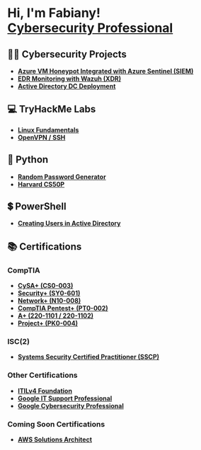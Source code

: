 <h1>Hi, I'm Fabiany! <br/><a href="https://www.linkedin.com/in/fabiany-morales-cs/">Cybersecurity Professional</a></h1>

<h2>👨‍💻 Cybersecurity Projects</h2>

- <b><a href="https://github.com/Fabiany-cs/Azure-VM-Honeypot-Integrated-with-Azure-Sentinel-SIEM-/blob/main/README.md">Azure VM Honeypot Integrated with Azure Sentinel (SIEM)</a></b>
- <b><a href="https://github.com/Fabiany-cs/Wazuh">EDR Monitoring with Wazuh (XDR)</a></b>
- <b><a href="https://github.com/Fabiany-cs/Active-Directory-DC-Deployment">Active Directory DC Deployment</a></b>

<h2>💻 TryHackMe Labs</h2>

- <b><a href="https://github.com/Fabiany-cs/Linux-Fundamentals">Linux Fundamentals</a></b>
- <b><a href="https://github.com/Fabiany-cs/OpenVPN-SSH">OpenVPN / SSH</a></b>

<h2>🐍 Python</h2>

- <b><a href="https://github.com/Fabiany-cs/Random-Password-Generator">Random Password Generator</a></b>
- <b><a href="https://github.com/Fabiany-cs/Harvard-CS50P">Harvard CS50P</a></b>

<h2>💲 PowerShell</h2>

- <b><a href="https://github.com/Fabiany-cs/Active-Directory-DC-Deployment/blob/main/1_CREATE_USERS.ps1">Creating Users in Active Directory</a></b>

## 📚 Certifications 

### CompTIA
- <b><a href="https://www.comptia.org/certifications/cybersecurity-analyst">CySA+ (CS0-003)</a></b>
- <b><a href="https://www.comptia.org/certifications/security">Security+ (SY0-601)</a></b>
- <b><a href="https://www.comptia.org/certifications/network">Network+ (N10-008)</a></b>
-  <b><a href="https://www.comptia.org/certifications/pentest">CompTIA Pentest+ (PT0-002)</a></b>
- <b><a href="https://www.comptia.org/certifications/a">A+ (220-1101 / 220-1102)</a></b>
- <b><a href="https://www.comptia.org/certifications/project">Project+ (PK0-004)</a></b>

### ISC(2)
- <b><a href="https://www.isc2.org/certifications/sscp">Systems Security Certified Practitioner (SSCP)</a></b>

### Other Certifications
-  <b><a href="https://www.axelos.com/certifications/itil-service-management/itil-4-foundation/">ITILv4 Foundation</a></b>
-  <b><a href="https://www.coursera.org/professional-certificates/google-it-support">Google IT Support Professional</a></b>
-  <b><a href="https://www.coursera.org/professional-certificates/google-cybersecurity">Google Cybersecurity Professional</a></b>

### Coming Soon Certifications
-  <b><a href="https://aws.amazon.com/certification/certified-solutions-architect-associate/?ch=tile&tile=getstarted">AWS Solutions Architect</a></b>
